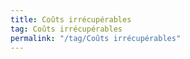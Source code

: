 ```yaml
---
title: Coûts irrécupérables
tag: Coûts irrécupérables
permalink: "/tag/Coûts irrécupérables"
---
```

